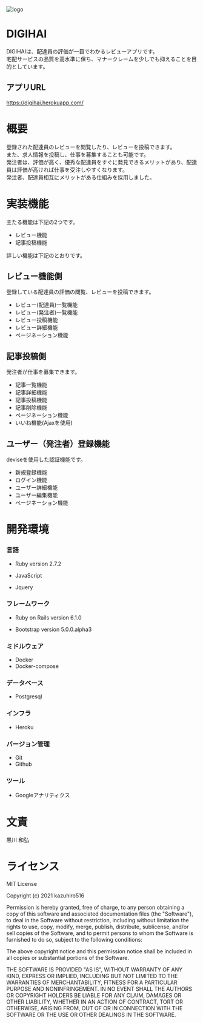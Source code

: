 ![logo](https://user-images.githubusercontent.com/64354488/104673770-bd85c880-5725-11eb-8273-1bf5aa108cd3.png)

# DIGIHAI

DIGIHAIは、配達員の評価が一目でわかるレビューアプリです。<br>
宅配サービスの品質を高水準に保ち、マナークレームを少しでも抑えることを目的としています。

## アプリURL
https://digihai.herokuapp.com/

# 概要
登録された配達員のレビューを閲覧したり、レビューを投稿できます。<br>
また、求人情報を投稿し、仕事を募集することも可能です。<br>
発注者は、評価が高く、優秀な配達員をすぐに発見できるメリットがあり、配達員は評価が高ければ仕事を受注しやすくなります。<br>
発注者、配達員相互にメリットがある仕組みを採用しました。

# 実装機能
主たる機能は下記の2つです。<br>
 * レビュー機能
 * 記事投稿機能 <br>

詳しい機能は下記のとおりです。
 ## レビュー機能側
登録している配達員の評価の閲覧、レビューを投稿できます。<br>
* レビュー(配達員)一覧機能
* レビュー(発注者)一覧機能
* レビュー投稿機能
* レビュー詳細機能
* ページネーション機能
 ## 記事投稿側
発注者が仕事を募集できます。
* 記事一覧機能
* 記事詳細機能
* 記事投稿機能
* 記事削除機能
* ページネーション機能
* いいね機能(Ajaxを使用)
 ## ユーザー（発注者）登録機能
 deviseを使用した認証機能です。
* 新規登録機能
* ログイン機能
* ユーザー詳細機能
* ユーザー編集機能
* ページネーション機能

# 開発環境
### 言語
* Ruby version 2.7.2

* JavaScript

* Jquery

### フレームワーク
* Ruby on Rails version 6.1.0

* Bootstrap version 5.0.0.alpha3

### ミドルウェア

* Docker
* Docker-compose

### データベース
* Postgresql

### インフラ
* Heroku

### バージョン管理
* Git
* Github

### ツール
* Googleアナリティクス

# 文責
黒川 和弘
# ライセンス
MIT License

Copyright (c) 2021 kazuhiro516

Permission is hereby granted, free of charge, to any person obtaining a copy
of this software and associated documentation files (the "Software"), to deal
in the Software without restriction, including without limitation the rights
to use, copy, modify, merge, publish, distribute, sublicense, and/or sell
copies of the Software, and to permit persons to whom the Software is
furnished to do so, subject to the following conditions:

The above copyright notice and this permission notice shall be included in all
copies or substantial portions of the Software.

THE SOFTWARE IS PROVIDED "AS IS", WITHOUT WARRANTY OF ANY KIND, EXPRESS OR
IMPLIED, INCLUDING BUT NOT LIMITED TO THE WARRANTIES OF MERCHANTABILITY,
FITNESS FOR A PARTICULAR PURPOSE AND NONINFRINGEMENT. IN NO EVENT SHALL THE
AUTHORS OR COPYRIGHT HOLDERS BE LIABLE FOR ANY CLAIM, DAMAGES OR OTHER
LIABILITY, WHETHER IN AN ACTION OF CONTRACT, TORT OR OTHERWISE, ARISING FROM,
OUT OF OR IN CONNECTION WITH THE SOFTWARE OR THE USE OR OTHER DEALINGS IN THE
SOFTWARE.
